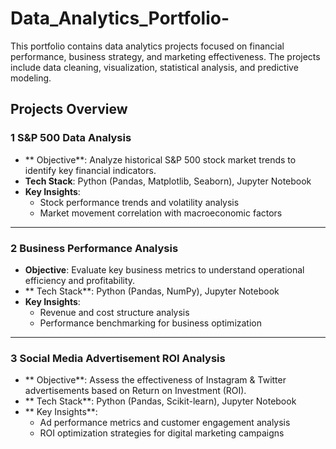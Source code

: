 # Data_Analytics_Portfolio-
This portfolio contains data analytics projects focused on financial performance, business strategy, and marketing effectiveness. The projects include data cleaning, visualization, statistical analysis, and predictive modeling.
##  Projects Overview  

### 1️ **S&P 500 Data Analysis**  
- ** Objective**: Analyze historical S&P 500 stock market trends to identify key financial indicators.  
- **Tech Stack**: Python (Pandas, Matplotlib, Seaborn), Jupyter Notebook  
- **Key Insights**:  
  - Stock performance trends and volatility analysis  
  - Market movement correlation with macroeconomic factors  

---

### 2️ **Business Performance Analysis**  
- **Objective**: Evaluate key business metrics to understand operational efficiency and profitability.  
- ** Tech Stack**: Python (Pandas, NumPy), Jupyter Notebook  
- **Key Insights**:  
  - Revenue and cost structure analysis  
  - Performance benchmarking for business optimization  

---

### 3️ **Social Media Advertisement ROI Analysis**  
- ** Objective**: Assess the effectiveness of Instagram & Twitter advertisements based on Return on Investment (ROI).  
- ** Tech Stack**: Python (Pandas, Scikit-learn), Jupyter Notebook  
- ** Key Insights**:  
  - Ad performance metrics and customer engagement analysis  
  - ROI optimization strategies for digital marketing campaigns  
